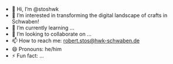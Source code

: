 - 👋 Hi, I’m @stoshwk
- 👀 I’m interested in transforming the digital landscape of crafts in Schwaben!
- 🌱 I’m currently learning ...
- 💞️ I’m looking to collaborate on ...
- 📫 How to reach me: robert.stos@hwk-schwaben.de
- 😄 Pronouns: he/him
- ⚡ Fun fact: ...

<!---
stoshwk/stoshwk is a ✨ special ✨ repository because its `README.md` (this file) appears on your GitHub profile.
You can click the Preview link to take a look at your changes.
--->
